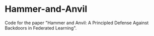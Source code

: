 # Hammer-and-Anvil
Code for the paper "Hammer and Anvil: A Principled Defense Against Backdoors in Federated Learning".
